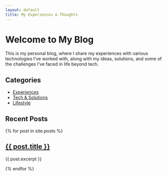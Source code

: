 ```yaml
---
layout: default
title: My Experiences & Thoughts
---
```


# Welcome to My Blog

This is my personal blog, where I share my experiences with various technologies I've worked with, along with my ideas, solutions, and some of the challenges I've faced in life beyond tech.

## Categories
- [Experiences](https://manichalla.com/experiences/)
- [Tech & Solutions](https://manichalla.com/tech/)
- [Lifestyle](https://manichalla.com/lifestyle/)

## Recent Posts
{% for post in site.posts %}
  <article>
    <h2><a href="{{ post.url }}">{{ post.title }}</a></h2>
    <p>{{ post.excerpt }}</p>
  </article>
{% endfor %}
